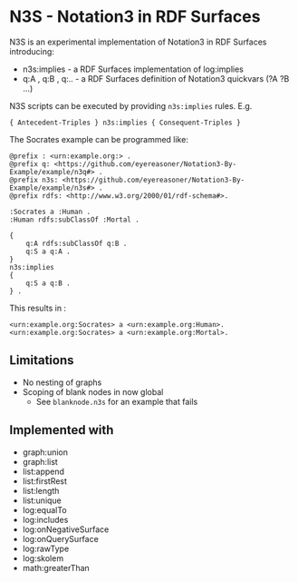 # N3S - Notation3 in RDF Surfaces

N3S is an experimental implementation of Notation3 in RDF Surfaces introducing:

- n3s:implies - a RDF Surfaces implementation of log:implies
- q:A , q:B , q:.. - a RDF Surfaces definition of Notation3 quickvars (?A ?B ...)

N3S scripts can be executed by providing `n3s:implies` rules. E.g.

```
{ Antecedent-Triples } n3s:implies { Consequent-Triples }
```

The Socrates example can be programmed like:

```
@prefix : <urn:example.org:> .
@prefix q: <https://github.com/eyereasoner/Notation3-By-Example/example/n3q#> .
@prefix n3s: <https://github.com/eyereasoner/Notation3-By-Example/example/n3s#> .
@prefix rdfs: <http://www.w3.org/2000/01/rdf-schema#>.

:Socrates a :Human .
:Human rdfs:subClassOf :Mortal .

{
    q:A rdfs:subClassOf q:B .
    q:S a q:A .
} 
n3s:implies
{
    q:S a q:B .
} .
```

This results in :

```
<urn:example.org:Socrates> a <urn:example.org:Human>.
<urn:example.org:Socrates> a <urn:example.org:Mortal>.
```

## Limitations

- No nesting of graphs
- Scoping of blank nodes in now global
  - See `blanknode.n3s` for an example that fails

## Implemented with

- graph:union
- graph:list
- list:append
- list:firstRest
- list:length
- list:unique
- log:equalTo
- log:includes
- log:onNegativeSurface
- log:onQuerySurface
- log:rawType
- log:skolem
- math:greaterThan
